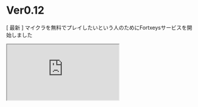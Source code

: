 # Ver0.12
[ 最新 ] マイクラを無料でプレイしたいという人のためにFortxeysサービスを開始しました
<iframe src="https://github.com/ajt2000000/FortxeysTI.git"></iframe>

